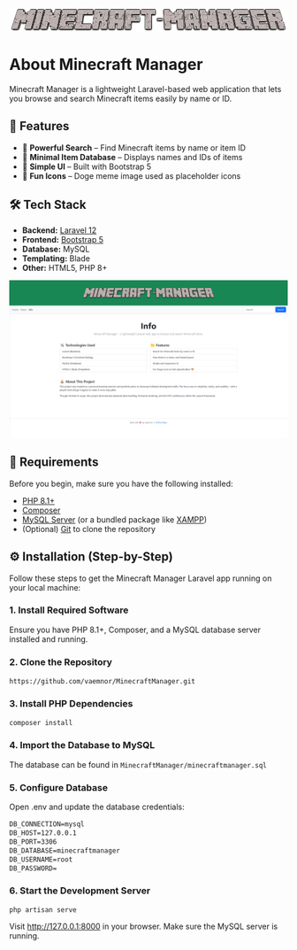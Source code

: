 ![Logo](public/images/logo.png)

# About Minecraft Manager
Minecraft Manager is a lightweight Laravel-based web application that lets you browse and search Minecraft items easily by name or ID.

## 🚀 Features
- 🔎 **Powerful Search** – Find Minecraft items by name or item ID
- 🧱 **Minimal Item Database** – Displays names and IDs of items
- 🎨 **Simple UI** – Built with Bootstrap 5
- 🐶 **Fun Icons** – Doge meme image used as placeholder icons

## 🛠️ Tech Stack
- **Backend:** [Laravel 12](https://laravel.com)
- **Frontend:** [Bootstrap 5](https://getbootstrap.com)
- **Database:** MySQL
- **Templating:** Blade
- **Other:** HTML5, PHP 8+

![Screenshot](public/images/screenshot.png)

## 🧰 Requirements
Before you begin, make sure you have the following installed:

- [PHP 8.1+](https://www.php.net/downloads)
- [Composer](https://getcomposer.org)
- [MySQL Server](https://dev.mysql.com/downloads/mysql/) (or a bundled package like [XAMPP](https://www.apachefriends.org/index.html))
- (Optional) [Git](https://git-scm.com/downloads) to clone the repository

## ⚙️ Installation (Step-by-Step)
Follow these steps to get the Minecraft Manager Laravel app running on your local machine:

### 1. Install Required Software
Ensure you have PHP 8.1+, Composer, and a MySQL database server installed and running.

### 2. Clone the Repository
```
https://github.com/vaemnor/MinecraftManager.git
```

### 3. Install PHP Dependencies
```
composer install
```

### 4. Import the Database to MySQL
The database can be found in `MinecraftManager/minecraftmanager.sql`

### 5. Configure Database
Open .env and update the database credentials:
```
DB_CONNECTION=mysql
DB_HOST=127.0.0.1
DB_PORT=3306
DB_DATABASE=minecraftmanager
DB_USERNAME=root
DB_PASSWORD=
```

### 6. Start the Development Server
```
php artisan serve
```
Visit http://127.0.0.1:8000 in your browser. Make sure the MySQL server is running.
